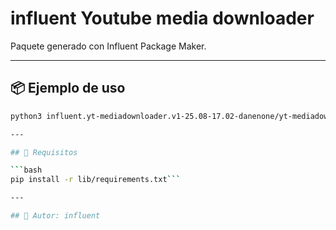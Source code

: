 # influent Youtube media downloader

Paquete generado con Influent Package Maker.

---

## 📦 Ejemplo de uso

```bash
python3 influent.yt-mediadownloader.v1-25.08-17.02-danenone/yt-mediadownloader.py```

---

## 🧪 Requisitos

```bash
pip install -r lib/requirements.txt```

---

## 👤 Autor: influent

